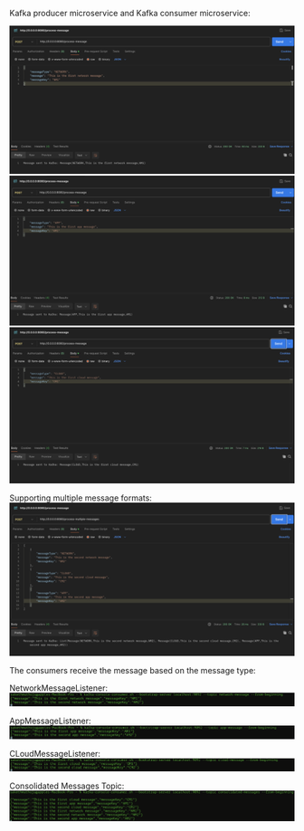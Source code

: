 Kafka producer microservice and Kafka consumer microservice:

![alt_text](images/network_message_api.png)
![alt_text](images/app_message_api.png)
![alt_text](images/cloud_message_api.png)


Supporting multiple message formats:
![alt_text](images/multiple_messages_api.png)

The consumers receive the message based on the message type:

NetworkMessageListener:
![alt_text](images/nm_topic.png)

AppMessageListener:
![alt_text](images/am_topic.png)

CLoudMessageListener:
![alt_text](images/cm_topic.png)

Consolidated Messages Topic:
![alt_text](images/consolidated_messages.png)


